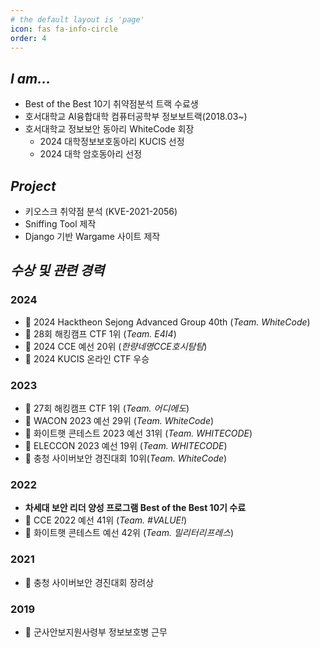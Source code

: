 ```yaml
---
# the default layout is 'page'
icon: fas fa-info-circle
order: 4
---
```


## _I am..._
- Best of the Best 10기 취약점분석 트랙 수료생
- 호서대학교 AI융합대학 컴퓨터공학부 정보보트랙(2018.03~)
- 호서대학교 정보보안 동아리 WhiteCode 회장
    - 2024 대학정보보호동아리 KUCIS 선정
    - 2024 대학 암호동아리 선정

## _Project_
- 키오스크 취약점 분석 (KVE-2021-2056)
- Sniffing Tool 제작
- Django 기반 Wargame 사이트 제작

## _수상 및 관련 경력_
### **2024**
- 🚩 2024 Hacktheon Sejong Advanced Group 40th (_Team. WhiteCode_)
- 🥇 28회 해킹캠프 CTF 1위 (_Team. E4I4_)
- 🚩 2024 CCE 예선 20위 (_한량네명CCE호시탐탐_)
- 🥇 2024 KUCIS 온라인 CTF 우승

### **2023**
- 🥇 27회 해킹캠프 CTF 1위 (_Team. 어디에도_)
- 🚩 WACON 2023 예선 29위 (_Team. WhiteCode_)
- 🚩 화이트햇 콘테스트 2023 예선 31위 (_Team. WHITECODE_)
- 🚩 ELECCON 2023 예선 19위 (_Team. WHITECODE_)
- 🚩 충청 사이버보안 경진대회 10위(_Team. WhiteCode_)

### **2022**
- **차세대 보안 리더 양성 프로그램 Best of the Best 10기 수료**
- 🚩 CCE 2022 예선 41위 (_Team. #VALUE!_)
- 🚩 화이트햇 콘테스트 예선 42위 (_Team. 밀리터리프레스_)

### **2021**
- 🏅 충청 사이버보안 경진대회 장려상

### **2019**
- 🏢 군사안보지원사령부 정보보호병 근무